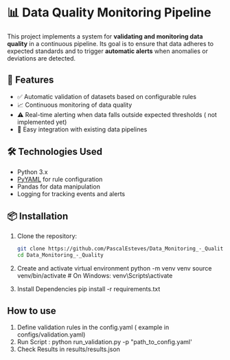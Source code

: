 
# 📊 Data Quality Monitoring Pipeline

This project implements a system for **validating and monitoring data quality** in a continuous pipeline. Its goal is to ensure that data adheres to expected standards and to trigger **automatic alerts** when anomalies or deviations are detected.

## 🚀 Features

- ✅ Automatic validation of datasets based on configurable rules
- 📈 Continuous monitoring of data quality
- ⚠️ Real-time alerting when data falls outside expected thresholds ( not implemented yet)
- 📂 Easy integration with existing data pipelines

## 🛠️ Technologies Used

- Python 3.x
- [PyYAML](https://pyyaml.org/) for rule configuration
- Pandas for data manipulation
- Logging for tracking events and alerts

## 📦 Installation

1. Clone the repository:
   ```bash
   git clone https://github.com/PascalEsteves/Data_Monitoring_-_Quality.git
   cd Data_Monitoring_-_Quality
   
2. Create and activate virtual environment
python -m venv venv
source venv/bin/activate  # On Windows: venv\Scripts\activate

3. Install Dependencies
pip install -r requirements.txt


## How to use

1. Define validation rules in the config.yaml ( example in configs/validation.yaml)
2. Run Script : python run_validation.py -p "path_to_config.yaml'
3. Check Results in results/results.json

